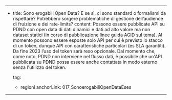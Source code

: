 ---
  - title: Sono erogabili Open Data? E se sì, ci sono standard o formalismi da rispettare? Potrebbero sorgere problematiche di gestione dell’audience di fruizione e dei rate-limits?
    content: Possono essere pubblicate API su PDND con open data di dati dinamici e dati ad alto valore ma non dataset statici (In corso di pubblicazione linee guida AGID sul tema). Al momento possono essere esposte solo API per cui è previsto lo stacco di un token, dunque API con caratteristiche particolari (es SLA garantiti). Da fine 2023 l’uso del token sarà reso opzionale. Dal momento che, come noto, PDND non interviene nel flusso dati, è possibile che un'API pubblicata su PDND possa essere anche contattata in modo esterno senza l'utilizzo del token.

    tag:
      - regioni
    anchorLink: 017_SonoerogabiliOpenDataEses
---